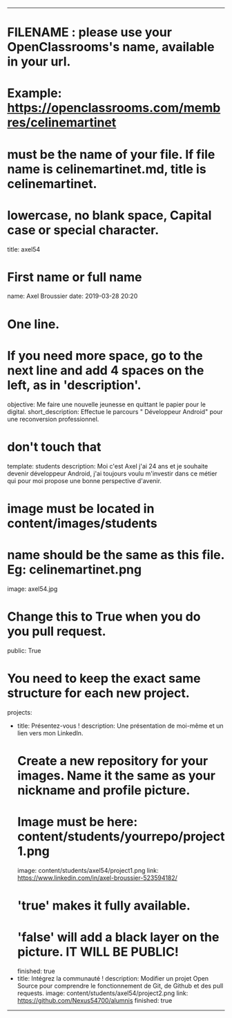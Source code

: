 ---

# FILENAME : please use your OpenClassrooms's name, available in your url.
# Example: https://openclassrooms.com/membres/celinemartinet
# must be the name of your file. If file name is celinemartinet.md, title is celinemartinet.
# lowercase, no blank space, Capital case or special character.
title: axel54

# First name or full name
name: Axel Broussier
date: 2019-03-28 20:20

# One line.
# If you need more space, go to the next line and add 4 spaces on the left, as in 'description'.
objective: Me faire une nouvelle jeunesse en quittant le papier pour le digital.
short_description: Effectue le parcours " Développeur Android" pour une reconversion professionnel.

# don't touch that
template: students
description:
    Moi c'est Axel j'ai 24 ans et je souhaite devenir développeur Android, j'ai toujours
	voulu m'investir dans ce métier qui pour moi propose une bonne perspective d'avenir.

# image must be located in content/images/students
# name should be the same as this file. Eg: celinemartinet.png
image: axel54.jpg

# Change this to True when you do you pull request.
public: True

# You need to keep the exact same structure for each new project.
projects:
  - title: Présentez-vous !
    description: Une présentation de moi-même et un lien vers mon LinkedIn.
    # Create a new repository for your images. Name it the same as your nickname and profile picture.
    # Image must be here: content/students/yourrepo/project1.png
    image: content/students/axel54/project1.png
    link: https://www.linkedin.com/in/axel-broussier-523594182/
    # 'true' makes it fully available.
    # 'false' will add a black layer on the picture. IT WILL BE PUBLIC!
    finished: true
  - title: Intégrez la communauté !
    description: Modifier un projet Open Source pour comprendre le fonctionnement de Git, de Github et des pull requests. 
    image: content/students/axel54/project2.png
    link: https://github.com/Nexus54700/alumnis
    finished: true
---